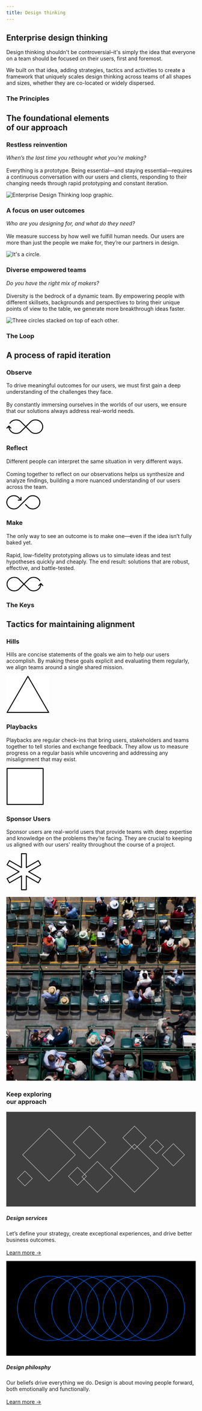 ```yaml
---
title: Design thinking
---
```


<grid background="magenta-20" classname="background--header background--thinking">
<column lg="8" offset_lg="4" md="4">

</column>
<column lg="4" md="4">

## **Enterprise design thinking**

Design thinking shouldn't be controversial–it's simply the idea that everyone on a team should be focused on their users, first and foremost.

We built on that idea, adding strategies, tactics and activities to create a framework that uniquely scales design thinking across teams of all shapes and sizes, whether they are co-located or widely dispersed.

</column>

</grid>
<grid background="gray-10">
<column lg="4">

### The Principles

</column>
<column lg="12"  md="5">

<h2>The foundational elements<br>of our approach</h2>

</column>
<column lg="4" offset_lg="4" border="true"  md="5">

### Restless reinvention

_When’s the last time you rethought what you’re making?_ <br><br>Everything is a prototype. Being essential—and staying essential—requires a continuous conversation with our users and clients, responding to their changing needs through rapid prototyping and constant iteration.

![Enterprise Design Thinking loop graphic.](images/think.svg)

</column>
<column lg="4" border="true"  md="5">

### A focus on user outcomes

_Who are you designing for, and what do they need?_ <br><br>We measure success by how well we fulfill human needs. Our users are more than just the people we make for, they’re our partners in design.

![It's a circle.](images/think_circle.svg)

</column>
<column lg="4" border="true"  md="5">

### Diverse empowered teams

_Do you have the right mix of makers?_ <br><br>Diversity is the bedrock of a dynamic team. By empowering people with different skillsets, backgrounds and perspectives to bring their unique points of view to the table, we generate more breakthrough ideas faster.

![Three circles stacked on top of each other.](images/think_3circles.svg)

</column>
</grid>
<grid background="white">
<column lg="4">

### The Loop

</column>
<column lg="12" md="5">

<h2>A process of rapid iteration</h2>

</column>
<column lg="4" offset_lg="4" border="true" md="5">

### Observe

To drive meaningful outcomes for our users, we must first gain a deep understanding of the challenges they face.
<br><br>
By constantly immersing ourselves in the worlds of our users, we ensure that our solutions always address real-world needs.

![Enterprise Design Thinking loop with an arrow on observe.](images/observe_loop.svg)

</column>
<column lg="4" border="true" md="5">

### Reflect

Different people can interpret the same situation in very different ways.
<br><br>
Coming together to reflect on our observations helps us synthesize and analyze findings, building a more nuanced understanding of our users across the team.

![Enterprise Design Thinking loop with an arrow on reflect.](images/reflect_loop.svg)

</column>
<column lg="4" border="true" md="5">

### Make

The only way to see an outcome is to make one—even if the idea isn’t fully baked yet.
<br><br>
Rapid, low-fidelity prototyping allows us to simulate ideas and test hypotheses quickly and cheaply. The end result: solutions that are robust, effective, and battle-tested.

![Enterprise Design Thinking loop with an arrow on make.](images/make_loop.svg)

</column>
</grid>
<grid background="gray-10">
<column lg="4">

### The Keys

</column>
<column lg="12">

<h2>Tactics for maintaining alignment</h2>

</column>
<column lg="4" offset_lg="4" border="true" md="5">

### Hills

Hills are concise statements of
the goals we aim to help our users accomplish. By making these goals explicit and evaluating them regularly, we align teams around a single shared mission.

![It's a triangle.](images/hills.svg)

</column>
<column lg="4" border="true" md="5">

### Playbacks

Playbacks are regular check-ins that bring users, stakeholders and teams together to tell stories and exchange feedback. They allow us to measure progress on a regular basis while uncovering and addressing any misalignment that may exist.

![It's a square.](images/playbacks.svg)

</column>
<column lg="4" border="true" md="5">

### Sponsor Users

Sponsor users are real-world users that provide teams with deep expertise and knowledge on the problems they’re facing. They are crucial to keeping us aligned with our users' reality throughout the course of a project.

![It's an asterisk.](images/sponsor_users.svg)

</column>
</grid>
<grid background="gray-10">
<column lg="16">

<tile
    href="https://www.ibm.com/design/thinking/"
    title="Enterprise Design Thinking"
    feature="true"
    feature_heading="Explore our framework and start driving better, user-centered outcomes for your business."
    feature_background="black">
<img src="images/Image_2.png" alt="Geometric shapes"/>
</tile>

</column>
<column lg="8">

<h3>Keep exploring<br>our approach</h3>

</column>
<column lg="4" md="4">

![Design services artwork](../images/services-sm.svg)

##### Design services

<p size="sm">
Let’s define your strategy, create exceptional experiences, and drive better business outcomes.<br><br><a href="/approach/design-services">Learn more →</a></p>

</column>
<column lg="4" md="4">

![Design Philosophy artwork](../images/philosophy-sm.svg)

##### Design philosphy

<p size="sm">Our beliefs drive everything we do. Design is about moving people forward, both emotionally and functionally.<br><br><a href="/approach/design-philosophy">Learn more →</a></p>

</column>
</grid>
